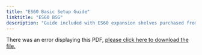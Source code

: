 ```yaml
---
title: "ES60 Basic Setup Guide"
linktitle: "ES60 BSG"
description: "Guide included with ES60 expansion shelves purchased from iXsystems."
---
```


<object data="https://www.truenas.com/docs/pdf/ES60-2020-06-25.pdf" type="application/pdf" width="95%" height="1000">
  There was an error displaying this PDF, <a href="/pdf/ES60-2020-06-25.pdf">please click
  here to download the file.</a>
</object>